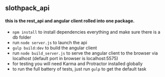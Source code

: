 ## slothpack_api

#### this is the rest_api and angular client rolled into one package.
* `npm install` to install dependencies everything and make sure there is a db folder
* run `node server.js` to launch the api
* `gulp build:dev` to build the angular client
* run `node build_server.js` to serve the angular client to the browser via localhost (default port in browser is localhost:5575)
* for testing you will need Karma and Protractor installed globally
* to run the full battery of tests, just run `gulp` to get the default task
